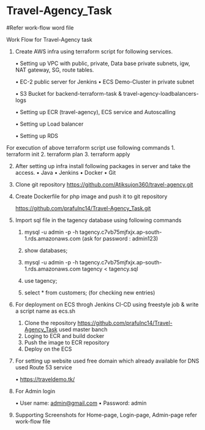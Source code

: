 # Travel-Agency_Task
#Refer work-flow word file

Work Flow for Travel-Agency task

1. Create AWS infra using terraform script for following services.

    • Setting up VPC with public, private, Data base private subnets, igw, NAT gateway, SG, route tables.





    • EC-2 public server for Jenkins
    • ECS Demo-Cluster in private subnet
      


    • S3 Bucket for backend-terraform-task & travel-agency-loadbalancers-logs



    • Setting up ECR (travel-agency), ECS service and Autoscalling 






    • Setting up Load balancer

    • Setting up RDS





For execution of above terraform script use following commands
    1. terraform init
    2. terraform plan
    3. terraform apply


2. After setting up infra install following packages in server and take the access.
    • Java
    • Jenkins
    • Docker
    • Git


3. Clone git repository https://github.com/Atiksujon360/travel-agency.git




4. Create Dockerfile for php image and push it to git repository

	https://github.com/prafulnc14/Travel-Agency_Task.git



5. Import sql file in the tagency database using following commands
       
    1. mysql -u admin -p -h tagency.c7vb75mjfxjx.ap-south-1.rds.amazonaws.com (ask for password : admin123)

    2. show databases;

    3. mysql -u admin -p -h tagency.c7vb75mjfxjx.ap-south-1.rds.amazonaws.com tagency < tagency.sql 
       
    4. use tagency;
       
    5. select * from customers;  (for checking new entries)














6.  For deployment on ECS throgh Jenkins CI-CD using freestyle job & write a script name as      	ecs.sh

    1. Clone the repository https://github.com/prafulnc14/Travel-Agency_Task used master banch
    2. Loging to ECR and build docker
    3. Push the image to ECR repository
    4. Deploy on the ECS 
       



7. For setting up website used free domain which already available for DNS used Route 53 	service

    • https://traveldemo.tk/




8. For Admin login

    • User name: admin@gmail.com
    • Password: admin
    
9. Supporting Screenshots for Home-page, Login-page, Admin-page refer work-flow file

























